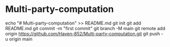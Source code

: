 # Multi-party-computation
echo "# Multi-party-computation" >> README.md
git init
git add README.md
git commit -m "first commit"
git branch -M main
git remote add origin https://github.com/Haven-852/Multi-party-computation.git
git push -u origin main
